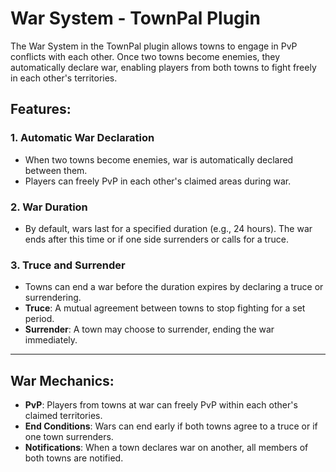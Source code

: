 # War System - TownPal Plugin

The War System in the TownPal plugin allows towns to engage in PvP conflicts with each other. Once two towns become enemies, they automatically declare war, enabling players from both towns to fight freely in each other's territories.

## Features:

### 1. **Automatic War Declaration**
- When two towns become enemies, war is automatically declared between them.
- Players can freely PvP in each other's claimed areas during war.

### 2. **War Duration**
- By default, wars last for a specified duration (e.g., 24 hours). The war ends after this time or if one side surrenders or calls for a truce.

### 3. **Truce and Surrender**
- Towns can end a war before the duration expires by declaring a truce or surrendering.
- **Truce**: A mutual agreement between towns to stop fighting for a set period.
- **Surrender**: A town may choose to surrender, ending the war immediately.

---

## War Mechanics:

- **PvP**: Players from towns at war can freely PvP within each other's claimed territories.
- **End Conditions**: Wars can end early if both towns agree to a truce or if one town surrenders.
- **Notifications**: When a town declares war on another, all members of both towns are notified.
